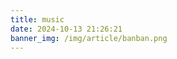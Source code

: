 ```yaml
---
title: music
date: 2024-10-13 21:26:21
banner_img: /img/article/banban.png
---
```



<link rel="stylesheet" href="/dist/APlayer.min.css">
<script src="/dist/APlayer.min.js"></script>
<script src="/dist/Meting.min.js"></script>
<meting-js
    server="netease"
    type="playlist"
    id="8607556419"
    style="color: #2980b9"
    class="meting"
    volume="0.5"
    autoplay="true"
    mutex=true
    order="list"
    preload="auto"
    list-folded="true">
</meting-js>

